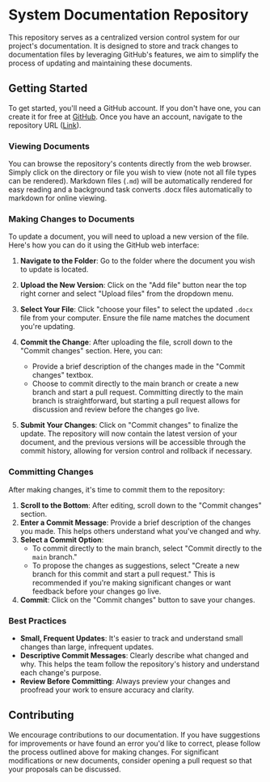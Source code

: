 # System Documentation Repository

This repository serves as a centralized version control system for our project's documentation. It is designed to store and track changes to documentation files by leveraging GitHub's features, we aim to simplify the process of updating and maintaining these documents.

## Getting Started

To get started, you'll need a GitHub account. If you don't have one, you can create it for free at [GitHub](https://github.com/). Once you have an account, navigate to the repository URL ([Link](https://github.com/Wojo-MannHummel/nova-docs)).

### Viewing Documents

You can browse the repository's contents directly from the web browser. Simply click on the directory or file you wish to view (note not all file types can be rendered). Markdown files (`.md`) will be automatically rendered for easy reading and a background task converts .docx files automatically to markdown for online viewing.

### Making Changes to Documents

To update a document, you will need to upload a new version of the file. Here's how you can do it using the GitHub web interface:

1. **Navigate to the Folder**: Go to the folder where the document you wish to update is located.

2. **Upload the New Version**: Click on the "Add file" button near the top right corner and select "Upload files" from the dropdown menu.

3. **Select Your File**: Click "choose your files" to select the updated `.docx` file from your computer. Ensure the file name matches the document you're updating.

4. **Commit the Change**: After uploading the file, scroll down to the "Commit changes" section. Here, you can:
    - Provide a brief description of the changes made in the "Commit changes" textbox.
    - Choose to commit directly to the main branch or create a new branch and start a pull request. Committing directly to the main branch is straightforward, but starting a pull request allows for discussion and review before the changes go live.

5. **Submit Your Changes**: Click on "Commit changes" to finalize the update. The repository will now contain the latest version of your document, and the previous versions will be accessible through the commit history, allowing for version control and rollback if necessary.


### Committing Changes

After making changes, it's time to commit them to the repository:

1. **Scroll to the Bottom**: After editing, scroll down to the "Commit changes" section.
2. **Enter a Commit Message**: Provide a brief description of the changes you made. This helps others understand what you've changed and why.
3. **Select a Commit Option**: 
   - To commit directly to the main branch, select "Commit directly to the `main` branch."
   - To propose the changes as suggestions, select "Create a new branch for this commit and start a pull request." This is recommended if you're making significant changes or want feedback before your changes go live.
4. **Commit**: Click on the "Commit changes" button to save your changes.

### Best Practices

- **Small, Frequent Updates**: It's easier to track and understand small changes than large, infrequent updates.
- **Descriptive Commit Messages**: Clearly describe what changed and why. This helps the team follow the repository's history and understand each change's purpose.
- **Review Before Committing**: Always preview your changes and proofread your work to ensure accuracy and clarity.

## Contributing

We encourage contributions to our documentation. If you have suggestions for improvements or have found an error you'd like to correct, please follow the process outlined above for making changes. For significant modifications or new documents, consider opening a pull request so that your proposals can be discussed.
